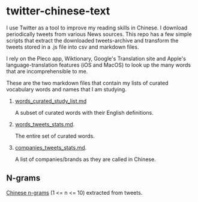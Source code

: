 # twitter-chinese-text

I use Twitter as a tool to improve my reading skills in Chinese. I download periodically tweets from various News sources.
This repo has a few simple scripts that extract the downloaded tweets-archive and transform the tweets stored in a .js file into csv and markdown files.

I rely on the Pleco app, Wiktionary, Google's Translation site and Apple's language-translation features (iOS and MacOS) to look up the many words that are incomprehensible to me. 

These are the two markdown files that contain my lists of curated vocabulary words and names that I am studying.

1. [words_curated_study_list.md](cards_hanzi_words/words_curated_study_list.md)
   
   A subset of curated words with their English definitions.

2. [words_tweets_stats.md](cards_hanzi_words/words_tweets_stats.md).
   
   The entire set of curated words.

3. [companies_tweets_stats.md](cards_hanzi_words/companies_tweets_stats.md).

   A list of companies/brands as they are called in Chinese.
  

## N-grams

[Chinese n-grams](ngrams) (1 <= n <= 10) extracted from tweets.